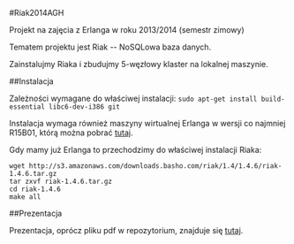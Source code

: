 #Riak2014AGH

Projekt na zajęcia z Erlanga w roku 2013/2014 (semestr zimowy)

Tematem projektu jest Riak -- NoSQLowa baza danych.

Zainstalujmy Riaka i zbudujmy 5-węzłowy klaster na lokalnej maszynie.

##Instalacja

Zależności wymagane do właściwej instalacji:
`sudo apt-get install build-essential libc6-dev-i386 git`

Instalacja wymaga również maszyny wirtualnej Erlanga w wersji co najmniej R15B01, którą można pobrać [tutaj](http://www.erlang.org/download.html).

Gdy mamy już Erlanga to przechodzimy do właściwej instalacji Riaka:

```
wget http://s3.amazonaws.com/downloads.basho.com/riak/1.4/1.4.6/riak-1.4.6.tar.gz
tar zxvf riak-1.4.6.tar.gz
cd riak-1.4.6
make all
```

##Prezentacja

Prezentacja, oprócz pliku pdf w repozytorium, znajduje się [tutaj](http://prezi.com/ibh4sdzlmtms/?utm_campaign=share&utm_medium=copy).
